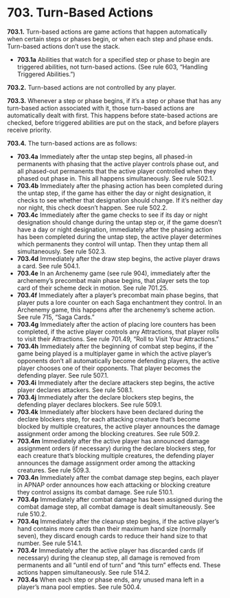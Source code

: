 # **703.** Turn-Based Actions

**703.1.** Turn-based actions are game actions that happen automatically when certain steps or phases begin, or when each step and phase ends. Turn-based actions don’t use the stack.
+ **703.1a** Abilities that watch for a specified step or phase to begin are triggered abilities, not turn-based actions. (See rule 603, “Handling Triggered Abilities.”)

**703.2.** Turn-based actions are not controlled by any player.

**703.3.** Whenever a step or phase begins, if it’s a step or phase that has any turn-based action associated with it, those turn-based actions are automatically dealt with first. This happens before state-based actions are checked, before triggered abilities are put on the stack, and before players receive priority.

**703.4.** The turn-based actions are as follows:
+ **703.4a** Immediately after the untap step begins, all phased-in permanents with phasing that the active player controls phase out, and all phased-out permanents that the active player controlled when they phased out phase in. This all happens simultaneously. See rule 502.1.
+ **703.4b** Immediately after the phasing action has been completed during the untap step, if the game has either the day or night designation, it checks to see whether that designation should change. If it’s neither day nor night, this check doesn’t happen. See rule 502.2.
+ **703.4c** Immediately after the game checks to see if its day or night designation should change during the untap step or, if the game doesn’t have a day or night designation, immediately after the phasing action has been completed during the untap step, the active player determines which permanents they control will untap. Then they untap them all simultaneously. See rule 502.3.
+ **703.4d** Immediately after the draw step begins, the active player draws a card. See rule 504.1.
+ **703.4e** In an Archenemy game (see rule 904), immediately after the archenemy’s precombat main phase begins, that player sets the top card of their scheme deck in motion. See rule 701.25.
+ **703.4f** Immediately after a player’s precombat main phase begins, that player puts a lore counter on each Saga enchantment they control. In an Archenemy game, this happens after the archenemy’s scheme action. See rule 715, “Saga Cards.”
+ **703.4g** Immediately after the action of placing lore counters has been completed, if the active player controls any Attractions, that player rolls to visit their Attractions. See rule 701.49, “Roll to Visit Your Attractions.”
+ **703.4h** Immediately after the beginning of combat step begins, if the game being played is a multiplayer game in which the active player’s opponents don’t all automatically become defending players, the active player chooses one of their opponents. That player becomes the defending player. See rule 507.1.
+ **703.4i** Immediately after the declare attackers step begins, the active player declares attackers. See rule 508.1.
+ **703.4j** Immediately after the declare blockers step begins, the defending player declares blockers. See rule 509.1.
+ **703.4k** Immediately after blockers have been declared during the declare blockers step, for each attacking creature that’s become blocked by multiple creatures, the active player announces the damage assignment order among the blocking creatures. See rule 509.2.
+ **703.4m** Immediately after the active player has announced damage assignment orders (if necessary) during the declare blockers step, for each creature that’s blocking multiple creatures, the defending player announces the damage assignment order among the attacking creatures. See rule 509.3.
+ **703.4n** Immediately after the combat damage step begins, each player in APNAP order announces how each attacking or blocking creature they control assigns its combat damage. See rule 510.1.
+ **703.4p** Immediately after combat damage has been assigned during the combat damage step, all combat damage is dealt simultaneously. See rule 510.2.
+ **703.4q** Immediately after the cleanup step begins, if the active player’s hand contains more cards than their maximum hand size (normally seven), they discard enough cards to reduce their hand size to that number. See rule 514.1.
+ **703.4r** Immediately after the active player has discarded cards (if necessary) during the cleanup step, all damage is removed from permanents and all “until end of turn” and “this turn” effects end. These actions happen simultaneously. See rule 514.2.
+ **703.4s** When each step or phase ends, any unused mana left in a player’s mana pool empties. See rule 500.4.
